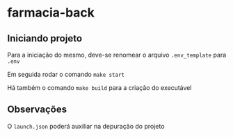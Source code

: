 # farmacia-back

## Iniciando projeto

Para a iniciação do mesmo, deve-se renomear o arquivo `.env_template` para `.env`

Em seguida rodar o comando `make start`

Há também o comando `make build` para a criação do executável

## Observações

O `launch.json` poderá auxiliar na depuração do projeto
